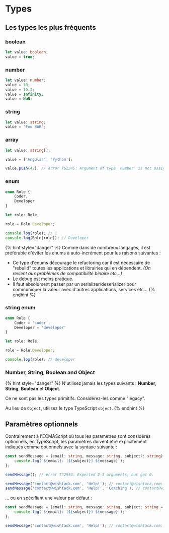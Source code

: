 # Types

## Les types les plus fréquents

### boolean

```typescript
let value: boolean;
value = true;
```

### number

```typescript
let value: number;
value = 10;
value = 10.3;
value = Infinity;
value = NaN;
```

### string

```typescript
let value: string;
value = 'Foo BAR';
```

### array

```typescript
let value: string[];

value = ['Angular', 'Python'];

value.push(42); // error TS2345: Argument of type 'number' is not assignable to parameter of type 'string'.
```

### enum

```typescript
enum Role {
    Coder,
    Developer
}

let role: Role;

role = Role.Developer;

console.log(role); // 1
console.log(Role[role]); // Developer
```

{% hint style="danger" %}
Comme dans de nombreux langages, il est préférable d'éviter les enums à auto-incrément pour les raisons suivantes :

* Ce type d'enums décourage le refactoring car il est nécessaire de "rebuild" toutes les applications et librairies qui en dépendent. _\(On revient aux problèmes de compatibilité binaire etc...\)_
* Le debug est moins pratique.
* Il faut absolument passer par un serializer/deserializer pour communiquer la valeur avec d'autres applications, services etc...
{% endhint %}

### string enum

```typescript
enum Role {
    Coder = 'coder',
    Developer = 'developer'
}

let role: Role;

role = Role.Developer;

console.log(role); // developer
```

### Number, String, Boolean and Object

{% hint style="danger" %}
N'utilisez jamais les types suivants : **Number**, **String**, **Boolean** et **Object**.

Ce ne sont pas les types primitifs. Considérez-les comme "legacy".  
  
Au lieu de `Object`, utilisez le type TypeScript `object`.
{% endhint %}

## Paramètres optionnels

Contrairement à l'ECMAScript où tous les paramètres sont considérés optionnels, en TypeScript, les paramètres doivent être explicitement indiqués comme optionnels avec la syntaxe suivante :

```typescript
const sendMessage = (email: string, message: string, subject?: string) => {
    console.log(`${email}: [${subject}] ${message}`);
};

sendMessage(); // error TS2554: Expected 2-3 arguments, but got 0.

sendMessage('contact@wishtack.com', 'Help!'); // contact@wishtack.com: [undefined] Help!
sendMessage('contact@wishtack.com', 'Help!', 'Coaching'); // contact@wishtack.com: [Coaching] Help!
```

... ou en spécifiant une valeur par défaut :

```typescript
const sendMessage = (email: string, message: string, subject: string = null) => {
    console.log(`${email}: [${subject}] ${message}`);
};

sendMessage('contact@wishtack.com', 'Help!'); // contact@wishtack.com: [null] Help!
```



